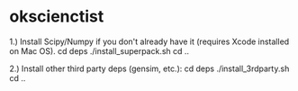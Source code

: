 okscienctist
============

1.) Install Scipy/Numpy if you don't already have it (requires Xcode installed on Mac OS).
cd deps
./install_superpack.sh
cd ..

2.) Install other third party deps (gensim, etc.):
cd deps
./install_3rdparty.sh
cd ..